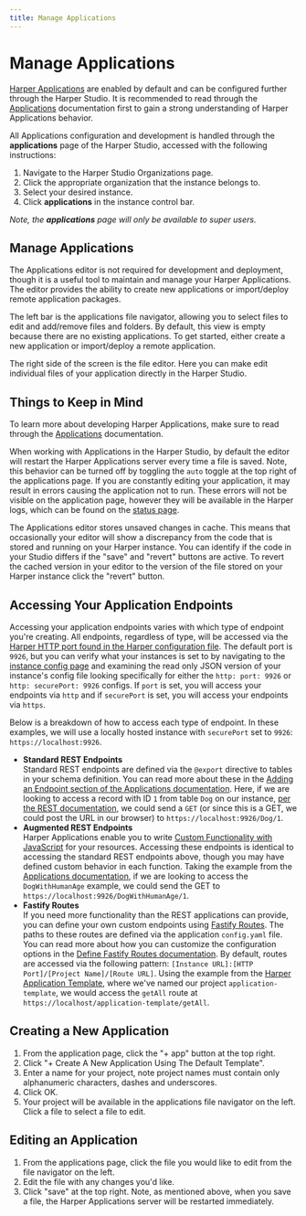 ```yaml
---
title: Manage Applications
---
```


# Manage Applications

[Harper Applications](../../developers/applications/) are enabled by default and can be configured further through the Harper Studio. It is recommended to read through the [Applications](../../developers/applications/) documentation first to gain a strong understanding of Harper Applications behavior.

All Applications configuration and development is handled through the **applications** page of the Harper Studio, accessed with the following instructions:

1. Navigate to the Harper Studio Organizations page.
1. Click the appropriate organization that the instance belongs to.
1. Select your desired instance.
1. Click **applications** in the instance control bar.

_Note, the **applications** page will only be available to super users._

## Manage Applications

The Applications editor is not required for development and deployment, though it is a useful tool to maintain and manage your Harper Applications. The editor provides the ability to create new applications or import/deploy remote application packages.

The left bar is the applications file navigator, allowing you to select files to edit and add/remove files and folders. By default, this view is empty because there are no existing applications. To get started, either create a new application or import/deploy a remote application.

The right side of the screen is the file editor. Here you can make edit individual files of your application directly in the Harper Studio.

## Things to Keep in Mind

To learn more about developing Harper Applications, make sure to read through the [Applications](../../developers/applications/) documentation.

When working with Applications in the Harper Studio, by default the editor will restart the Harper Applications server every time a file is saved. Note, this behavior can be turned off by toggling the `auto` toggle at the top right of the applications page. If you are constantly editing your application, it may result in errors causing the application not to run. These errors will not be visible on the application page, however they will be available in the Harper logs, which can be found on the [status page](./instance-metrics).

The Applications editor stores unsaved changes in cache. This means that occasionally your editor will show a discrepancy from the code that is stored and running on your Harper instance. You can identify if the code in your Studio differs if the "save" and "revert" buttons are active. To revert the cached version in your editor to the version of the file stored on your Harper instance click the "revert" button.

## Accessing Your Application Endpoints

Accessing your application endpoints varies with which type of endpoint you're creating. All endpoints, regardless of type, will be accessed via the [Harper HTTP port found in the Harper configuration file](../../deployments/configuration#http). The default port is `9926`, but you can verify what your instances is set to by navigating to the [instance config page](./instance-configuration) and examining the read only JSON version of your instance's config file looking specifically for either the `http: port: 9926` or `http: securePort: 9926` configs. If `port` is set, you will access your endpoints via `http` and if `securePort` is set, you will access your endpoints via `https`.

Below is a breakdown of how to access each type of endpoint. In these examples, we will use a locally hosted instance with `securePort` set to `9926`: `https://localhost:9926`.

* **Standard REST Endpoints**\
  Standard REST endpoints are defined via the `@export` directive to tables in your schema definition. You can read more about these in the [Adding an Endpoint section of the Applications documentation](../../developers/applications/#adding-an-endpoint). Here, if we are looking to access a record with ID `1` from table `Dog` on our instance, [per the REST documentation](../../developers/rest), we could send a `GET` (or since this is a GET, we could post the URL in our browser) to `https://localhost:9926/Dog/1`.
* **Augmented REST Endpoints**\
  Harper Applications enable you to write [Custom Functionality with JavaScript](../../developers/applications/#custom-functionality-with-javascript) for your resources. Accessing these endpoints is identical to accessing the standard REST endpoints above, though you may have defined custom behavior in each function. Taking the example from the [Applications documentation](../../developers/applications/#custom-functionality-with-javascript), if we are looking to access the `DogWithHumanAge` example, we could send the GET to `https://localhost:9926/DogWithHumanAge/1`.
* **Fastify Routes**\
  If you need more functionality than the REST applications can provide, you can define your own custom endpoints using [Fastify Routes](../../developers/applications/#define-fastify-routes). The paths to these routes are defined via the application `config.yaml` file. You can read more about how you can customize the configuration options in the [Define Fastify Routes documentation](../../developers/applications/define-routes). By default, routes are accessed via the following pattern: `[Instance URL]:[HTTP Port]/[Project Name]/[Route URL]`. Using the example from the [Harper Application Template](https://github.com/HarperDB/application-template/), where we've named our project `application-template`, we would access the `getAll` route at `https://localhost/application-template/getAll`.

## Creating a New Application

1. From the application page, click the "+ app" button at the top right.
1. Click "+ Create A New Application Using The Default Template".
1. Enter a name for your project, note project names must contain only alphanumeric characters, dashes and underscores.
1. Click OK.
1. Your project will be available in the applications file navigator on the left. Click a file to select a file to edit.

## Editing an Application

1. From the applications page, click the file you would like to edit from the file navigator on the left.
1. Edit the file with any changes you'd like.
1. Click "save" at the top right. Note, as mentioned above, when you save a file, the Harper Applications server will be restarted immediately.
